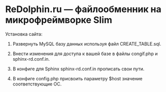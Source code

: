 # ReDolphin.ru — файлообменник на микрофреймворке Slim

Установка сайта:

1) Развернуть MySQL базу данных используя файл CREATE_TABLE.sql.

2) Внести изменения для доступа к вашей базе в файлы congif.php и sphinx-rd.conf.in.

3) В конфиге для Sphinx sphinx-rd.conf.in прописать свои пути.

4) В конфиге config.php присвоить параметру $host значение соответствующие ОС.
